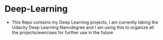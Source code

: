 # Deep-Learning
+ This Repo contains my Deep Learning projects, I am currently taking the Udacity Deep Learning Nanodegree and I am using this
  to organize all the projects/exercises for further use in the future

